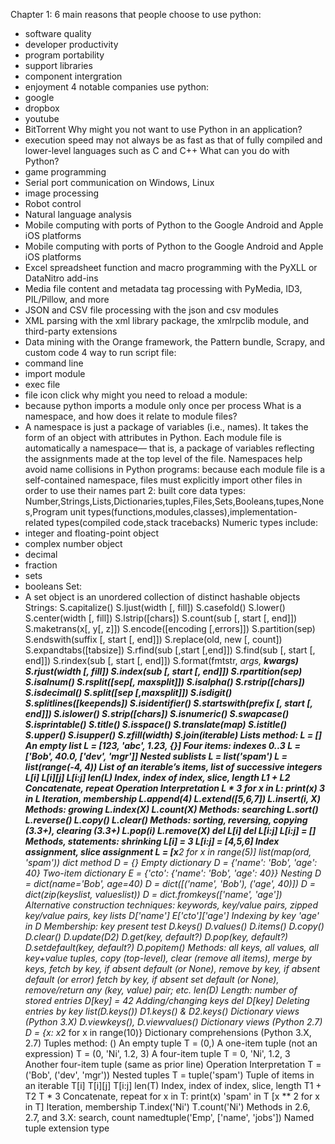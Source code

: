 Chapter 1:
6 main reasons that people choose to use python:
- software quality
- developer productivity
- program portability
- support libraries
- component intergration
- enjoyment
4 notable companies use python:
- google
- dropbox
- youtube
- BitTorrent
Why might you not want to use Python in an application?
- execution speed may not always be as fast as that of fully compiled and lower-level
languages such as C and C++
What can you do with Python?
- game programming
- Serial port communication on Windows, Linux
- image processing
- Robot control
- Natural language analysis
- Mobile computing with ports of Python to the Google Android and Apple iOS
platforms
- Mobile computing with ports of Python to the Google Android and Apple iOS
platforms
- Excel spreadsheet function and macro programming with the PyXLL or DataNitro add-ins
- Media file content and metadata tag processing with PyMedia, ID3, PIL/Pillow,
and more
- JSON and CSV file processing with the json and csv modules
- XML parsing with the xml library package, the xmlrpclib module, and third-party
extensions
- Data mining with the Orange framework, the Pattern bundle, Scrapy, and custom
code
4 way to run script file:
- command line
- import module
- exec file
- file icon click
why might you need  to reload a module:
- because python imports a module only once per process
What is a namespace, and how does it relate to module files?
- A namespace is just a package of variables (i.e., names). It takes the form of an
object with attributes in Python. Each module file is automatically a namespace—
that is, a package of variables reflecting the assignments made at the top level of
the file. Namespaces help avoid name collisions in Python programs: because each
module file is a self-contained namespace, files must explicitly import other files
in order to use their names
part 2:
built core data types:
Number,Strings,Lists,Dictionaries,tuples,Files,Sets,Booleans,tupes,Nones,Program unit types(functions,modules,classes),implementation-related types(compiled code,stack tracebacks)
Numeric types include:
- integer and floating-point object
- complex number object
- decimal
- fraction
- sets
- booleans
Set:
- A set object is an unordered collection of distinct hashable objects
Strings:
S.capitalize() S.ljust(width [, fill])
S.casefold() S.lower()
S.center(width [, fill]) S.lstrip([chars])
S.count(sub [, start [, end]]) S.maketrans(x[, y[, z]])
S.encode([encoding [,errors]]) S.partition(sep)
S.endswith(suffix [, start [, end]]) S.replace(old, new [, count])
S.expandtabs([tabsize]) S.rfind(sub [,start [,end]])
S.find(sub [, start [, end]]) S.rindex(sub [, start [, end]])
S.format(fmtstr, *args, **kwargs) S.rjust(width [, fill])
S.index(sub [, start [, end]]) S.rpartition(sep)
S.isalnum() S.rsplit([sep[, maxsplit]])
S.isalpha() S.rstrip([chars])
S.isdecimal() S.split([sep [,maxsplit]])
S.isdigit() S.splitlines([keepends])
S.isidentifier() S.startswith(prefix [, start [, end]])
S.islower() S.strip([chars])
S.isnumeric() S.swapcase()
S.isprintable() S.title()
S.isspace() S.translate(map)
S.istitle() S.upper()
S.isupper() S.zfill(width)
S.join(iterable)
Lists method:
L = [] An empty list
L = [123, 'abc', 1.23, {}] Four items: indexes 0..3
L = ['Bob', 40.0, ['dev', 'mgr']] Nested sublists
L = list('spam')
L = list(range(-4, 4))
List of an iterable’s items, list of successive integers
L[i]
L[i][j]
L[i:j]
len(L)
Index, index of index, slice, length
L1 + L2 Concatenate, repeat
Operation Interpretation
L * 3
for x in L: print(x)
3 in L
Iteration, membership
L.append(4)
L.extend([5,6,7])
L.insert(i, X)
Methods: growing
L.index(X)
L.count(X)
Methods: searching
L.sort()
L.reverse()
L.copy()
L.clear()
Methods: sorting, reversing,
copying (3.3+), clearing (3.3+)
L.pop(i)
L.remove(X)
del L[i]
del L[i:j]
L[i:j] = []
Methods, statements: shrinking
L[i] = 3
L[i:j] = [4,5,6]
Index assignment, slice assignment
L = [x**2 for x in range(5)]
list(map(ord, 'spam'))
dict method
D = {} Empty dictionary
D = {'name': 'Bob', 'age': 40} Two-item dictionary
E = {'cto': {'name': 'Bob', 'age': 40}} Nesting
D = dict(name='Bob', age=40)
D = dict([('name', 'Bob'), ('age', 40)])
D = dict(zip(keyslist, valueslist))
D = dict.fromkeys(['name', 'age'])
Alternative construction techniques:
keywords, key/value pairs, zipped key/value pairs, key lists
D['name']
E['cto']['age']
Indexing by key
'age' in D Membership: key present test
D.keys()
D.values()
D.items()
D.copy()
D.clear()
D.update(D2)
D.get(key, default?)
D.pop(key, default?)
D.setdefault(key, default?)
D.popitem()
Methods: all keys,
all values,
all key+value tuples,
copy (top-level),
clear (remove all items),
merge by keys,
fetch by key, if absent default (or None),
remove by key, if absent default (or error)
fetch by key, if absent set default (or None),
remove/return any (key, value) pair; etc.
len(D) Length: number of stored entries
D[key] = 42 Adding/changing keys
del D[key] Deleting entries by key
list(D.keys())
D1.keys() & D2.keys()
Dictionary views (Python 3.X)
D.viewkeys(), D.viewvalues() Dictionary views (Python 2.7)
D = {x: x*2 for x in range(10)} Dictionary comprehensions (Python 3.X, 2.7)
Tuples method:
() An empty tuple
T = (0,) A one-item tuple (not an expression)
T = (0, 'Ni', 1.2, 3) A four-item tuple
T = 0, 'Ni', 1.2, 3 Another four-item tuple (same as prior line)
Operation Interpretation
T = ('Bob', ('dev', 'mgr')) Nested tuples
T = tuple('spam') Tuple of items in an iterable
T[i]
T[i][j]
T[i:j]
len(T)
Index, index of index, slice, length
T1 + T2
T * 3
Concatenate, repeat
for x in T: print(x)
'spam' in T
[x ** 2 for x in T]
Iteration, membership
T.index('Ni')
T.count('Ni')
Methods in 2.6, 2.7, and 3.X: search, count
namedtuple('Emp', ['name', 'jobs']) Named tuple extension type